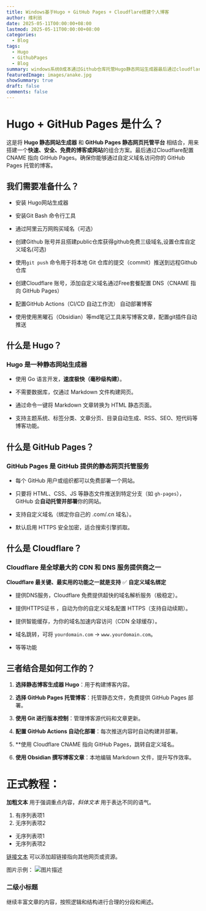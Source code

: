```yaml
---
title: Windows基于Hugo + GitHub Pages + Cloudflare搭建个人博客
author: 维利翁
date: 2025-05-11T00:00:00+08:00
lastmod: 2025-05-11T00:00:00+08:00
categories:
  - Blog
tags:
  - Hugo
  - GithubPages
  - Blog
summary: windows系统0成本通过Github仓库托管Hugo静态网站生成器最后通过cloudflare自定义域名搭建个人blog
featuredImage: images/anake.jpg
showSummary: true
draft: false
comments: false
---
```




# Hugo + GitHub Pages 是什么？
这是将 **Hugo 静态网站生成器** 和 **GitHub Pages 静态网页托管平台** 相结合，用来搭建一个**快速、安全、免费的博客或网站**的组合方案。最后通过Cloudflare配置CNAME 指向 GitHub Pages。确保你能够通过自定义域名访问你的 GitHub Pages 托管的博客。
## 我们需要准备什么？
- 安装 Hugo网站生成器
	
- 安装Git Bash 命令行工具
	
-  通过阿里云万网购买域名（可选）
	 
- 创建Github 账号并且搭建public仓库获得github免费三级域名,设置仓库自定义域名(可选)
	
- 使用`git push` 命令用于将本地 Git 仓库的提交（commit）推送到远程Github仓库
	
- 创建Cloudflare 账号，添加自定义域名通过Free套餐配置 DNS（CNAME 指向 GitHub Pages）
	
- 配置GitHub Actions（CI/CD 自动工作流） 自动部署博客
	
- 使用使用黑曜石（Obsidian）等md笔记工具来写博客文章，配置git插件自动推送
## 什么是 Hugo？
### Hugo 是一种**静态网站生成器**

- 使用 Go 语言开发，**速度极快（毫秒级构建）**。
    
- 不需要数据库，仅通过 Markdown 文件构建网页。
    
- 通过命令一键将 Markdown 文章转换为 HTML 静态页面。
    
- 支持主题系统、标签分类、文章分页、目录自动生成、RSS、SEO、短代码等博客功能。
## 什么是 GitHub Pages？

### GitHub Pages 是 GitHub 提供的**静态网页托管服务**

- 每个 GitHub 用户或组织都可以免费部署一个网站。
    
- 只要将 HTML、CSS、JS 等静态文件推送到特定分支（如 `gh-pages`），GitHub 会**自动托管并部署**你的网站。
    
- 支持自定义域名（绑定你自己的 .com/.cn 域名）。
    
- 默认启用 HTTPS 安全加密，适合搜索引擎抓取。

## 什么是 Cloudflare？

### Cloudflare 是全球最大的 CDN 和 DNS 服务提供商之一

**Cloudflare 最关键、最实用的功能之一就是支持** ✅ **自定义域名绑定**

- 提供DNS服务，Cloudflare 免费提供超快的域名解析服务（极稳定）。
    
- 提供HTTPS证书 ，自动为你的自定义域名配置 HTTPS（支持自动续期）。
    
- 提供智能缓存，为你的域名加速内容访问（CDN 全球缓存）。
    
- 域名跳转，可将 `yourdomain.com` → `www.yourdomain.com`。
	
- 等等功能 


## 三者结合是如何工作的？

1. **选择静态博客生成器 Hugo**：用于构建博客内容。
    
2. **选择 GitHub Pages 托管博客**：托管静态文件，免费提供 GitHub Pages 部署。
    
3. **使用 Git 进行版本控制**：管理博客源代码和文章更新。
    
4. **配置 GitHub Actions 自动化部署**：每次推送内容时自动构建并部署。
    
5. **使用 Cloudflare CNAME 指向 GitHub Pages，跳转自定义域名。
    
6. **使用 Obsidian 撰写博客文章**：本地编辑 Markdown 文件，提升写作效率。

# 正式教程：


**加粗文本** 用于强调重点内容，*斜体文本* 用于表达不同的语气。

1. 有序列表项1
2. 无序列表项2

- 无序列表项1
- 无序列表项2

[链接文本](https://example.com) 可以添加超链接指向其他网页或资源。

图片示例：
![图片描述](images/your-image.jpg)

### 二级小标题
继续丰富文章的内容，按照逻辑和结构进行合理的分段和阐述。
<script defer src="[https://cdn.commento.io/js/commento.js](https://cdn.commento.io/js/commento.js)"></script> <div id="commento"></div>